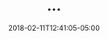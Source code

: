 ---
title: "..."
date: 2018-02-11T12:41:05-05:00
description: "..."
tags:
- GoDataDriven
featured: true
duration: 3
client: Nationale Nederlanden
role: Data Engineer
weight: 1
---